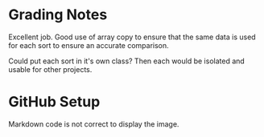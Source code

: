 # Grading Notes

Excellent job. Good use of array copy to ensure that the same data is used for each sort to ensure an accurate comparison.

Could put each sort in it's own class? Then each would be isolated and usable for other projects.

# GitHub Setup

Markdown code is not correct to display the image. 
